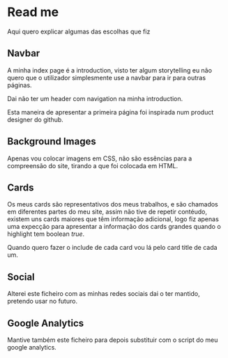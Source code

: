 # Read me
Aqui quero explicar algumas das escolhas que fiz

## Navbar
A minha index page é a introduction, visto ter algum storytelling eu não quero que o utilizador simplesmente use a navbar para ir para outras páginas.

Dai não ter um header com navigation na minha introduction.

Esta maneira de apresentar a primeira página foi inspirada num product designer do github.

## Background Images
Apenas vou colocar imagens em CSS, não são essências para a compreensão do site, tirando a que foi colocada em HTML. 

## Cards
Os meus cards são representativos dos meus trabalhos, e são chamados em diferentes partes do meu site, assim não tive de repetir contéudo, existem uns cards maiores que têm informação adicional, logo fiz apenas uma expecção para apresentar a informação dos cards grandes quando o highlight tem boolean *true*.

Quando quero fazer o include de cada card vou lá pelo card title de cada um.

## Social
Alterei este ficheiro com as minhas redes sociais dai o ter mantido, pretendo usar no futuro.

## Google Analytics
Mantive também este ficheiro para depois substituir com o script do meu google analytics.
